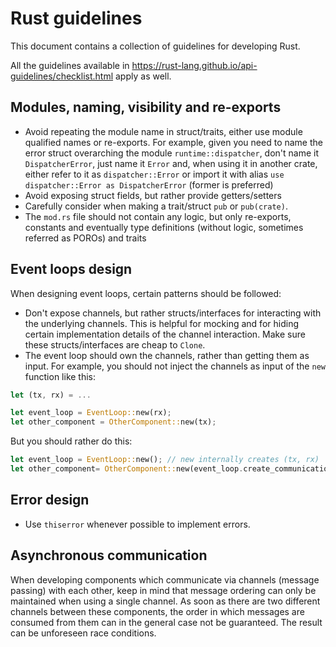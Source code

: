 # Rust guidelines

This document contains a collection of guidelines for developing Rust.

All the guidelines available in https://rust-lang.github.io/api-guidelines/checklist.html apply as well.

## Modules, naming, visibility and re-exports

* Avoid repeating the module name in struct/traits, either use module qualified names or re-exports. For example, given you need to name the error struct overarching the module `runtime::dispatcher`, don't name it `DispatcherError`, just name it `Error` and, when using it in another crate, either refer to it as `dispatcher::Error` or import it with alias `use dispatcher::Error as DispatcherError` (former is preferred)
* Avoid exposing struct fields, but rather provide getters/setters
* Carefully consider when making a trait/struct `pub` or `pub(crate)`.
* The `mod.rs` file should not contain any logic, but only re-exports, constants and eventually type definitions (without logic, sometimes referred as POROs) and traits

## Event loops design

When designing event loops, certain patterns should be followed:

* Don't expose channels, but rather structs/interfaces for interacting with the underlying channels. This is helpful for mocking and for hiding certain implementation details of the channel interaction. Make sure these structs/interfaces are cheap to `Clone`.
* The event loop should own the channels, rather than getting them as input. For example, you should not inject the channels as input of the `new` function like this:

```rust
let (tx, rx) = ...

let event_loop = EventLoop::new(rx);
let other_component = OtherComponent::new(tx);
```

But you should rather do this:

```rust
let event_loop = EventLoop::new(); // new internally creates (tx, rx)
let other_component= OtherComponent::new(event_loop.create_communication_struct());
```


## Error design

* Use `thiserror` whenever possible to implement errors.

## Asynchronous communication

When developing components which communicate via channels (message passing) with each other, keep in mind that message ordering can only be maintained when using a single channel.
As soon as there are two different channels between these components, the order in which messages are consumed from them can in the general case not be guaranteed.
The result can be unforeseen race conditions.
